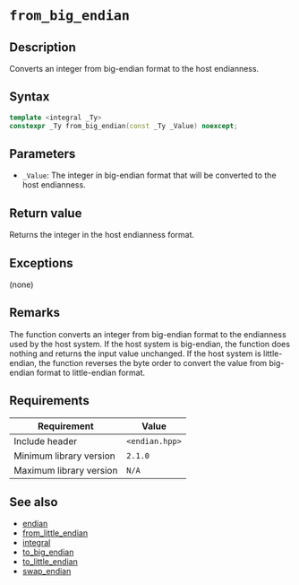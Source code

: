 # `from_big_endian`

## Description

Converts an integer from big-endian format to the host endianness. 

## Syntax

```cpp
template <integral _Ty>
constexpr _Ty from_big_endian(const _Ty _Value) noexcept;
```

## Parameters

- `_Value`: The integer in big-endian format that will be converted to the host endianness.

## Return value

Returns the integer in the host endianness format.

## Exceptions

(none)

## Remarks

The function converts an integer from big-endian format to the endianness used by the host system. If the host system is big-endian, 
the function does nothing and returns the input value unchanged. If the host system is little-endian, the function reverses the byte order 
to convert the value from big-endian format to little-endian format.

## Requirements

| Requirement             | Value          |
|-------------------------|----------------|
| Include header          | `<endian.hpp>` |
| Minimum library version | `2.1.0`        |
| Maximum library version | `N/A`          |

## See also

- [endian](endian.md)
- [from_little_endian](from_little_endian.md)
- [integral](integral.md)
- [to_big_endian](to_big_endian.md)
- [to_little_endian](to_little_endian.md)
- [swap_endian](swap_endian.md)